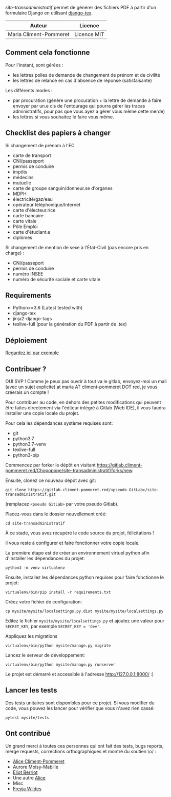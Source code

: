 *site-transadministratif* permet de générer des fichiers PDF à partir d'un formulaire Django en utilisant [django-tex](https://pypi.org/project/django-tex/).

| Auteur                 | Licence     |
|------------------------|-------------|
| Maria Climent-Pommeret | Licence MIT |


Comment cela fonctionne
-----------------------

Pour l'instant, sont gérées :
- les lettres polies de demande de changement de prénom et de civilité
- les lettres de relance en cas d'absence de réponse (satisfaisante)

Les différents modes :
- par procuration (génère une procuration + la lettre de demande à faire envoyer
par un.e cis de l'entourage qui pourra gérer les tracas administratifs, pour pas
que vous ayez a gérer vous même cette merde)
- les lettres si vous souhaitez le faire vous même.

Checklist des papiers à changer
-------------------------------

Si changement de prénom à l'EC
- carte de transport
- CNI/passeport
- permis de conduire
- impôts
- médecins
- mutuelle
- carte de groupe sanguin/donneur.se d'organes
- MDPH
- électricité/gaz/eau
- opérateur téléphonique/Internet
- carte d'électeur.rice
- carte bancaire
- carte vitale
- Pôle Emploi
- carte d'étudiant.e
- diplômes

Si changement de mention de sexe à l'État-Civil (pas encore pris en charge) :
- CNI/passeport
- permis de conduire
- numéro INSEE
- numéro de sécurité sociale et carte vitale

Requirements
------------

- Python>=3.6 (Latest tested with)
- django-tex
- jinja2-django-tags
- texlive-full (pour la génération du PDF à partir de .tex)


Déploiement
-----------

[Regardez ici par exemple](https://maria.climent-pommeret.red/fr/blog/deploying-a-django-application/)


Contribuer ?
------------

OUI SVP ! Comme je peux pas ouvrir à tout va le gitlab, envoyez-moi un mail (avec un sujet explicite) at maria AT climent-pommeret DOT red, je vous créerais un compte !

Pour contribuer au code, en dehors des petites modifications qui peuvent être faites
directement via l'éditeur intégré à Gitlab (Web IDE), il vous faudra installer
une copie locale du projet.

Pour cela les dépendances système requises sont:

- git
- python3.7
- python3.7-venv
- texlive-full
- python3-pip

Commencez par forker le dépôt en visitant https://gitlab.climent-pommeret.red/Chopopope/site-transadministratif/forks/new.

Ensuite, clonez ce nouveau dépôt avec git:

    git clone https://gitlab.climent-pommeret.red/<pseudo GitLab>/site-transadministratif.git

(remplacez `<pseudo GitLab>` par votre pseudo Gitlab).

Placez-vous dans le dossier nouvellement créé:

    cd site-transadministratif

À ce stade, vous avez récupéré le code source du projet, félicitations !

Il vous reste à configurer et faire fonctionner votre copie locale.

La première étape est de créer un environnement virtuel python afin d'installer les dépendances du projet:

    python3 -m venv virtualenv

Ensuite, installez les dépendances python requises pour faire fonctionne le projet:

    virtualenv/bin/pip install -r requirements.txt

Créez votre fichier de configuration:

    cp mysite/mysite/localsettings.py.dist mysite/mysite/localsettings.py

Éditez le fichier `mysite/mysite/localsettings.py` et ajoutez une valeur pour `SECRET_KEY`, par exemple `SECRET_KEY = 'dev'`.

Appliquez les migrations

    virtualenv/bin/python mysite/manage.py migrate

Lancez le serveur de développement:

    virtualenv/bin/python mysite/manage.py runserver

Le projet est démarré et accessible à l'adresse http://127.0.0.1:8000/ :)

Lancer les tests
----------------

Des tests unitaires sont disponibles pour ce projet. Si vous modifier du code, vous pouvez
les lancer pour vérifier que vous n'avez rien cassé:

    pytest mysite/tests

Ont contribué
-------------

Un grand merci à toutes ces personnes qui ont fait des tests, bugs reports, merge requests, corrections orthographiques et montré du soutien \o/ :

- [Alice Climent-Pommeret](https://alice.climent-pommeret.red/fr)
- Aurore Moisy-Mabille
- [Eliot Berriot](https://eliotberriot.com/)
- Une autre [Alice](https://bidule.menf.in/users/alice)
- Misc
- [Freyja Wildes](https://social.art-software.fr/@freyja_wildes)
